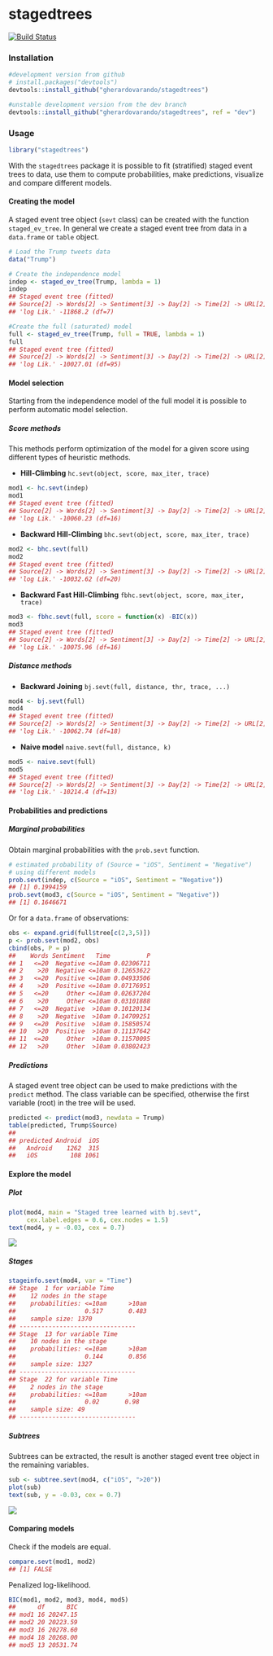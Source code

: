 
<!-- README.md is generated from README.Rmd. Please edit that file -->
stagedtrees
===========

[![Build Status](https://travis-ci.com/gherardovarando/stagedtrees.svg?branch=master)](https://travis-ci.com/gherardovarando/stagedtrees)

### Installation

``` r
#development version from github
# install.packages("devtools")
devtools::install_github("gherardovarando/stagedtrees")

#unstable development version from the dev branch
devtools::install_github("gherardovarando/stagedtrees", ref = "dev")
```

### Usage

``` r
library("stagedtrees")
```

With the `stagedtrees` package it is possible to fit (stratified) staged event trees to data, use them to compute probabilities, make predictions, visualize and compare different models.

#### Creating the model

A staged event tree object (`sevt` class) can be created with the function `staged_ev_tree`. In general we create a staged event tree from data in a `data.frame` or `table` object.

``` r
# Load the Trump tweets data
data("Trump")

# Create the independence model 
indep <- staged_ev_tree(Trump, lambda = 1)
indep
## Staged event tree (fitted) 
## Source[2] -> Words[2] -> Sentiment[3] -> Day[2] -> Time[2] -> URL[2]  
## 'log Lik.' -11868.2 (df=7)

#Create the full (saturated) model
full <- staged_ev_tree(Trump, full = TRUE, lambda = 1) 
full
## Staged event tree (fitted) 
## Source[2] -> Words[2] -> Sentiment[3] -> Day[2] -> Time[2] -> URL[2]  
## 'log Lik.' -10027.01 (df=95)
```

#### Model selection

Starting from the independence model of the full model it is
possible to perform automatic model selection.

##### Score methods

This methods perform optimization of the model for a given score using different types of heuristic methods.

-   **Hill-Climbing** `hc.sevt(object, score, max_iter, trace)`

``` r
mod1 <- hc.sevt(indep)
mod1
## Staged event tree (fitted) 
## Source[2] -> Words[2] -> Sentiment[3] -> Day[2] -> Time[2] -> URL[2]  
## 'log Lik.' -10060.23 (df=16)
```

-   **Backward Hill-Climbing** `bhc.sevt(object, score, max_iter, trace)`

``` r
mod2 <- bhc.sevt(full)
mod2
## Staged event tree (fitted) 
## Source[2] -> Words[2] -> Sentiment[3] -> Day[2] -> Time[2] -> URL[2]  
## 'log Lik.' -10032.62 (df=20)
```

-   **Backward Fast Hill-Climbing** `fbhc.sevt(object, score, max_iter, trace)`

``` r
mod3 <- fbhc.sevt(full, score = function(x) -BIC(x))
mod3
## Staged event tree (fitted) 
## Source[2] -> Words[2] -> Sentiment[3] -> Day[2] -> Time[2] -> URL[2]  
## 'log Lik.' -10075.96 (df=16)
```

##### Distance methods

-   **Backward Joining** `bj.sevt(full, distance, thr, trace, ...)`

``` r
mod4 <- bj.sevt(full)
mod4
## Staged event tree (fitted) 
## Source[2] -> Words[2] -> Sentiment[3] -> Day[2] -> Time[2] -> URL[2]  
## 'log Lik.' -10062.74 (df=18)
```

-   **Naive model** `naive.sevt(full, distance, k)`

``` r
mod5 <- naive.sevt(full)
mod5
## Staged event tree (fitted) 
## Source[2] -> Words[2] -> Sentiment[3] -> Day[2] -> Time[2] -> URL[2]  
## 'log Lik.' -10214.4 (df=13)
```

#### Probabilities and predictions

##### Marginal probabilities

Obtain marginal probabilities with the `prob.sevt` function.

``` r
# estimated probability of (Source = "iOS", Sentiment = "Negative")
# using different models
prob.sevt(indep, c(Source = "iOS", Sentiment = "Negative")) 
## [1] 0.1994159
prob.sevt(mod3, c(Source = "iOS", Sentiment = "Negative"))
## [1] 0.1646671
```

Or for a `data.frame` of observations:

``` r
obs <- expand.grid(full$tree[c(2,3,5)])
p <- prob.sevt(mod2, obs)
cbind(obs, P = p)
##    Words Sentiment   Time          P
## 1   <=20  Negative <=10am 0.02306711
## 2    >20  Negative <=10am 0.12653622
## 3   <=20  Positive <=10am 0.04933506
## 4    >20  Positive <=10am 0.07176951
## 5   <=20     Other <=10am 0.02637204
## 6    >20     Other <=10am 0.03101888
## 7   <=20  Negative  >10am 0.10120134
## 8    >20  Negative  >10am 0.14709251
## 9   <=20  Positive  >10am 0.15850574
## 10   >20  Positive  >10am 0.11137642
## 11  <=20     Other  >10am 0.11570095
## 12   >20     Other  >10am 0.03802423
```

##### Predictions

A staged event tree object can be used to make predictions with the `predict` method. The class variable can be specified, otherwise the first variable (root) in the tree will be used.

``` r
predicted <- predict(mod3, newdata = Trump)
table(predicted, Trump$Source)
##          
## predicted Android  iOS
##   Android    1262  315
##   iOS         108 1061
```

#### Explore the model

##### Plot

``` r
plot(mod4, main = "Staged tree learned with bj.sevt", 
     cex.label.edges = 0.6, cex.nodes = 1.5)
text(mod4, y = -0.03, cex = 0.7)
```

![](README_files/figure-markdown_github/unnamed-chunk-12-1.png)

##### Stages

``` r
stageinfo.sevt(mod4, var = "Time")
## Stage  1 for variable Time 
##    12 nodes in the stage 
##    probabilities: <=10am      >10am 
##                   0.517       0.483      
##    sample size: 1370 
## --------------------------------
## Stage  13 for variable Time 
##    10 nodes in the stage 
##    probabilities: <=10am      >10am 
##                   0.144       0.856      
##    sample size: 1327 
## --------------------------------
## Stage  22 for variable Time 
##    2 nodes in the stage 
##    probabilities: <=10am      >10am 
##                   0.02       0.98      
##    sample size: 49 
## --------------------------------
```

##### Subtrees

Subtrees can be extracted, the result is another staged event tree object in the remaining variables.

``` r
sub <- subtree.sevt(mod4, c("iOS", ">20"))
plot(sub)
text(sub, y = -0.03, cex = 0.7)
```

![](README_files/figure-markdown_github/unnamed-chunk-14-1.png)

#### Comparing models

Check if the models are equal.

``` r
compare.sevt(mod1, mod2)
## [1] FALSE
```

Penalized log-likelihood.

``` r
BIC(mod1, mod2, mod3, mod4, mod5)
##      df      BIC
## mod1 16 20247.15
## mod2 20 20223.59
## mod3 16 20278.60
## mod4 18 20268.00
## mod5 13 20531.74
```
